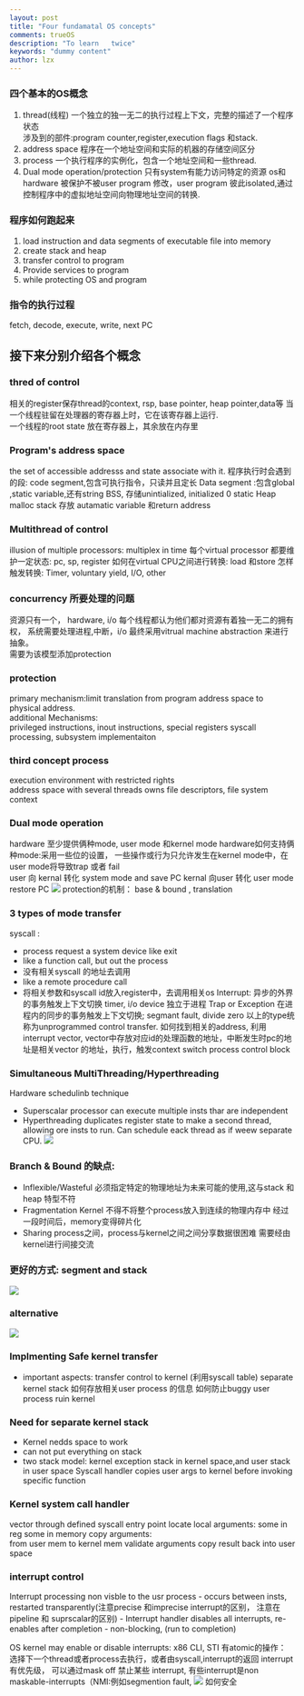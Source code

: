 ```yaml
---
layout: post
title: "Four fundamatal OS concepts"
comments: trueOS
description: "To learn   twice"
keywords: "dummy content"
author: lzx
---
```

### 四个基本的OS概念
1. thread(线程)
一个独立的独一无二的执行过程上下文，完整的描述了一个程序状态<br/>
涉及到的部件:program counter,register,execution flags 和stack.
2. address space
程序在一个地址空间和实际的机器的存储空间区分
3. process
一个执行程序的实例化，包含一个地址空间和一些thread.
4. Dual mode operation/protection
只有system有能力访问特定的资源
os和hardware 被保护不被user program 修改，user program 彼此isolated,通过控制程序中的虚拟地址空间向物理地址空间的转换.
### 程序如何跑起来
1. load instruction and data segments of executable file into memory
2. create stack and heap
3. transfer control to program
4. Provide services to program
5. while protecting OS  and program
### 指令的执行过程
fetch, decode, execute, write, next PC
## 接下来分别介绍各个概念
### thred of control
相关的register保存thread的context, rsp, base pointer, heap pointer,data等
当一个线程驻留在处理器的寄存器上时，它在该寄存器上运行.<br/>
一个线程的root state 放在寄存器上，其余放在内存里
### Program's address space
the set of accessible addresss and state associate with it.
程序执行时会遇到的段: 
code segment,包含可执行指令，只读并且定长
Data segment :包含global ,static variable,还有string
BSS, 存储unintialized, initialized 0 static
Heap malloc
stack 存放 autamatic variable 和return address
### Multithread of control
illusion of multiple processors:
multiplex in time
每个virtual processor 都要维护一定状态: pc, sp, register
如何在virtual CPU之间进行转换: load 和store
怎样触发转换: Timer, voluntary yield, I/O, other
### concurrency 所要处理的问题
资源只有一个， hardware, i/o
每个线程都认为他们都对资源有着独一无二的拥有权，
系统需要处理进程,中断，i/o
最终采用vitrual machine abstraction 来进行抽象。<br/>
需要为该模型添加protection
### protection
primary mechanism:limit translation from program address space to physical address.<br/>
additional Mechanisms:<br/>
privileged instructions, inout instructions, special registers
syscall processing, subsystem implementaiton
### third concept process
execution environment with restricted rights<br/>
address space with several threads
owns file descriptors, file system context
### Dual mode operation
 hardware 至少提供俩种mode, user mode 和kernel mode
 hardware如何支持俩种mode:采用一些位的设置，
 一些操作或行为只允许发生在kernel mode中，在user mode将导致trap 或者 fail<br/>
 user 向 kernal 转化 system mode and save PC
 kernal 向user 转化 user mode restore PC
 ![](https://raw.githubusercontent.com/cookieli/image/master/distributed_system/unixSystemStru.png) 
protection的机制： base & bound , translation
### 3 types of mode transfer
syscall :
- process request a system device like exit
- like a function call, but out the process
- 没有相关syscall 的地址去调用
- like a remote procedure call
- 将相关参数和syscall id放入register中，去调用相关os
Interrupt:
异步的外界的事务触发上下文切换
timer, i/o device
独立于进程
Trap or Exception
在进程内的同步的事务触发上下文切换; segmant fault, divide zero
以上的type统称为unprogrammed control transfer.
如何找到相关的address, 利用interrupt vector, vector中存放对应id的处理函数的地址，中断发生时pc的地址是相关vector 的地址，执行，触发context switch
process control block
### Simultaneous MultiThreading/Hyperthreading
Hardware schedulinb technique
- Superscalar processor can execute multiple insts thar are independent
- Hyperthreading duplicates register state to make a second thread, allowing ore insts to run.
Can schedule eack thread as if weew separate CPU.
![](https://raw.githubusercontent.com/cookieli/image/master/distributed_system/multithreading.png) 
### Branch & Bound 的缺点:
- Inflexible/Wasteful
必须指定特定的物理地址为未来可能的使用,这与stack 和heap 特型不符
- Fragmentation
Kernel 不得不将整个process放入到连续的物理内存中
经过一段时间后，memory变得碎片化
- Sharing
process之间，process与kernel之间之间分享数据很困难
需要经由kernel进行间接交流
### 更好的方式: segment and stack
![](https://raw.githubusercontent.com/cookieli/image/master/distributed_system/Screenshot%20from%202019-08-31%2010-10-47.png) 
### alternative
![](https://raw.githubusercontent.com/cookieli/image/master/distributed_system/Screenshot%20from%202019-08-31%2010-11-38.png) 

### Implmenting Safe kernel transfer
- important aspects:
transfer control to kernel (利用syscall table)
separate kernel stack
如何存放相关user process 的信息
如何防止buggy user process ruin kernel
### Need for separate kernel stack
- Kernel nedds space to work
- can not put everything on stack
- two stack model:
kernel exception stack in kernel space,and user stack in user space
Syscall handler copies user args to kernel before  invoking specific function
### Kernel system call handler
vector through  defined syscall entry point
locate local arguments: some in reg some in  memory
copy arguments:<br/>
from user mem to kernel mem
validate arguments
copy result  back into user space
### interrupt control
Interrupt processing non visble to the usr process
    - occurs between insts, restarted transparently(注意precise 和imprecise interrupt的区别， 注意在pipeline 和 suprscalar的区别)
    - Interrupt handler disables all interrupts, re-enables after completion
    - non-blocking, (run to completion)
 
 OS kernel may enable or disable interrupts: x86 CLI, STI
 有atomic的操作： 选择下一个thread或者process去执行，或者由syscall,interrupt的返回
 interrupt 有优先级， 可以通过mask off 禁止某些 interrupt, 有些interrupt是non maskable-interrupts（NMI:例如segmention fault, 
 ![](https://raw.githubusercontent.com/cookieli/image/master/distributed_system/interrupt.png) 
如何安全